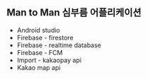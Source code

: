 ﻿## Man to Man 심부름 어플리케이션
- Android studio
- Firebase - firestore
- Firebase - realtime database
- Firebase - FCM
- Import - kakaopay api
- Kakao map api